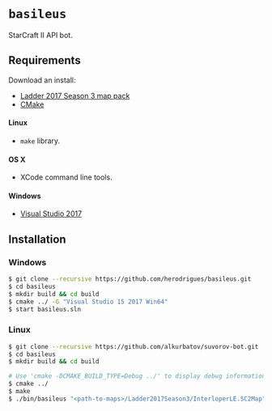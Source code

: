 # ```basileus```

StarCraft II API bot.

## Requirements

Download an install: 

* [Ladder 2017 Season 3 map pack](http://blzdistsc2-a.akamaihd.net/MapPacks/Ladder2017Season3.zip)
* [CMake](https://cmake.org/download/)

#### Linux
* ```make``` library.

#### OS X
* XCode command line tools.

#### Windows
* [Visual Studio 2017](https://www.visualstudio.com/downloads/)

## Installation

### Windows

```bash
$ git clone --recursive https://github.com/herodrigues/basileus.git
$ cd basileus
$ mkdir build && cd build
$ cmake ../ -G "Visual Studio 15 2017 Win64"
$ start basileus.sln
```

### Linux

```bash
$ git clone --recursive https://github.com/alkurbatov/suvorov-bot.git
$ cd basileus
$ mkdir build && cd build

# Use 'cmake -DCMAKE_BUILD_TYPE=Debug ../' to display debug information
$ cmake ../
$ make
$ ./bin/basileus "<path-to-maps>/Ladder2017Season3/InterloperLE.SC2Map"
```
